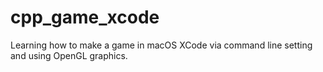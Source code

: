 # cpp_game_xcode
Learning how to make a game in macOS XCode via command line setting and using OpenGL graphics.
